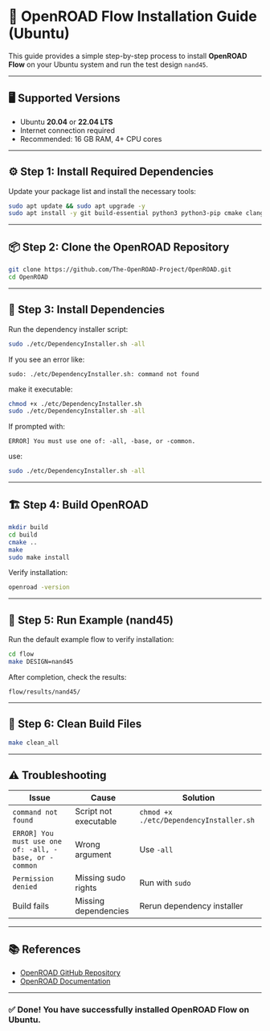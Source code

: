 # 🧩 OpenROAD Flow Installation Guide (Ubuntu)

This guide provides a simple step-by-step process to install **OpenROAD Flow** on your Ubuntu system and run the test design `nand45`.

---

## 🖥️ Supported Versions

- Ubuntu **20.04** or **22.04 LTS**
- Internet connection required
- Recommended: 16 GB RAM, 4+ CPU cores

---

## ⚙️ Step 1: Install Required Dependencies

Update your package list and install the necessary tools:

```bash
sudo apt update && sudo apt upgrade -y
sudo apt install -y git build-essential python3 python3-pip cmake clang bison flex libreadline-dev gawk tcl-dev libffi-dev graphviz xdot pkg-config libboost-system-dev libboost-python-dev libboost-filesystem-dev zlib1g-dev
```

---

## 📦 Step 2: Clone the OpenROAD Repository

```bash
git clone https://github.com/The-OpenROAD-Project/OpenROAD.git
cd OpenROAD
```

---

## 🔧 Step 3: Install Dependencies

Run the dependency installer script:

```bash
sudo ./etc/DependencyInstaller.sh -all
```

If you see an error like:

```
sudo: ./etc/DependencyInstaller.sh: command not found
```
make it executable:

```bash
chmod +x ./etc/DependencyInstaller.sh
sudo ./etc/DependencyInstaller.sh -all
```

If prompted with:
```
ERROR] You must use one of: -all, -base, or -common.
```
use:
```bash
sudo ./etc/DependencyInstaller.sh -all
```

---

## 🏗️ Step 4: Build OpenROAD

```bash
mkdir build
cd build
cmake ..
make
sudo make install
```

Verify installation:

```bash
openroad -version
```

---

## 🚀 Step 5: Run Example (nand45)

Run the default example flow to verify installation:

```bash
cd flow
make DESIGN=nand45
```

After completion, check the results:

```
flow/results/nand45/
```

---

## 🧹 Step 6: Clean Build Files

```bash
make clean_all
```

---

## ⚠️ Troubleshooting

| Issue | Cause | Solution |
|-------|--------|-----------|
| `command not found` | Script not executable | `chmod +x ./etc/DependencyInstaller.sh` |
| `ERROR] You must use one of: -all, -base, or -common` | Wrong argument | Use `-all` |
| `Permission denied` | Missing sudo rights | Run with `sudo` |
| Build fails | Missing dependencies | Rerun dependency installer |

---

## 📚 References

- [OpenROAD GitHub Repository](https://github.com/The-OpenROAD-Project/OpenROAD)
- [OpenROAD Documentation](https://openroad.readthedocs.io/en/latest/)

---

### ✅ Done! You have successfully installed OpenROAD Flow on Ubuntu.
